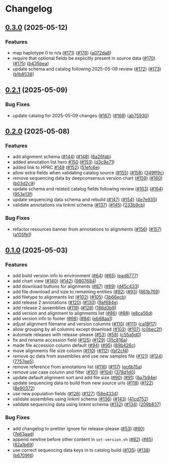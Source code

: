 # Changelog

## [0.3.0](https://github.com/human-pangenomics/hprc-data-explorer/compare/v0.2.1...v0.3.0) (2025-05-12)


### Features

* map haplotype 0 to n/a ([#171](https://github.com/human-pangenomics/hprc-data-explorer/issues/171)) ([#176](https://github.com/human-pangenomics/hprc-data-explorer/issues/176)) ([a072da8](https://github.com/human-pangenomics/hprc-data-explorer/commit/a072da860d86cef5ad98409cd9de1e38e9e10d8d))
* require that optional fields be explicitly present in source data ([#170](https://github.com/human-pangenomics/hprc-data-explorer/issues/170)) ([#175](https://github.com/human-pangenomics/hprc-data-explorer/issues/175)) ([b435bea](https://github.com/human-pangenomics/hprc-data-explorer/commit/b435beadcbba4b19288c6225a80dd4c44ed29260))
* update schema and catalog following 2025-05-09 review ([#172](https://github.com/human-pangenomics/hprc-data-explorer/issues/172)) ([#173](https://github.com/human-pangenomics/hprc-data-explorer/issues/173)) ([b1b8538](https://github.com/human-pangenomics/hprc-data-explorer/commit/b1b85382249e66fc975403b205f49b627c51bd03))

## [0.2.1](https://github.com/human-pangenomics/hprc-data-explorer/compare/v0.2.0...v0.2.1) (2025-05-09)


### Bug Fixes

* update catalog for 2025-05-09 changes ([#167](https://github.com/human-pangenomics/hprc-data-explorer/issues/167)) ([#168](https://github.com/human-pangenomics/hprc-data-explorer/issues/168)) ([ab75930](https://github.com/human-pangenomics/hprc-data-explorer/commit/ab75930d55f7009c1a33f14ce9fd5a36bc35bccb))

## [0.2.0](https://github.com/human-pangenomics/hprc-data-explorer/compare/v0.1.0...v0.2.0) (2025-05-08)


### Features

* add alignment schema ([#144](https://github.com/human-pangenomics/hprc-data-explorer/issues/144)) ([#148](https://github.com/human-pangenomics/hprc-data-explorer/issues/148)) ([6a26fab](https://github.com/human-pangenomics/hprc-data-explorer/commit/6a26fab981ff22e9d873d31addfb0f97681a3180))
* added annotation list hero [#150](https://github.com/human-pangenomics/hprc-data-explorer/issues/150) ([#153](https://github.com/human-pangenomics/hprc-data-explorer/issues/153)) ([d3c9e71](https://github.com/human-pangenomics/hprc-data-explorer/commit/d3c9e71e17776ad501b0716e061dc4f055ffd46f))
* added link to HPRC [#149](https://github.com/human-pangenomics/hprc-data-explorer/issues/149) ([#152](https://github.com/human-pangenomics/hprc-data-explorer/issues/152)) ([51efc6e](https://github.com/human-pangenomics/hprc-data-explorer/commit/51efc6e7196b4f57a0753e9e284ba9b7666458dd))
* allow extra fields when validating catalog source ([#155](https://github.com/human-pangenomics/hprc-data-explorer/issues/155)) ([#158](https://github.com/human-pangenomics/hprc-data-explorer/issues/158)) ([349ff9c](https://github.com/human-pangenomics/hprc-data-explorer/commit/349ff9cd99005785bac984f48f2767c767b1571c))
* remove sequencing data by deepconsensus version chart ([#159](https://github.com/human-pangenomics/hprc-data-explorer/issues/159)) ([#160](https://github.com/human-pangenomics/hprc-data-explorer/issues/160)) ([b03d2c9](https://github.com/human-pangenomics/hprc-data-explorer/commit/b03d2c91ce92df5ff72ebee1217d614db921db79))
* update schema and related catalog fields following review ([#163](https://github.com/human-pangenomics/hprc-data-explorer/issues/163)) ([#164](https://github.com/human-pangenomics/hprc-data-explorer/issues/164)) ([953e13f](https://github.com/human-pangenomics/hprc-data-explorer/commit/953e13fdc3f96ae83c8a6cc17fc64e966a7aad0a))
* update sequencing data schema and rebuild ([#147](https://github.com/human-pangenomics/hprc-data-explorer/issues/147)) ([#154](https://github.com/human-pangenomics/hprc-data-explorer/issues/154)) ([4e7e935](https://github.com/human-pangenomics/hprc-data-explorer/commit/4e7e935714867ae22bc2eecfd00d256b52ea9371))
* validate annotations via linkml schema ([#137](https://github.com/human-pangenomics/hprc-data-explorer/issues/137)) ([#145](https://github.com/human-pangenomics/hprc-data-explorer/issues/145)) ([233b9cb](https://github.com/human-pangenomics/hprc-data-explorer/commit/233b9cb42d1dd28787854aaec1e1861f7a3fa43b))


### Bug Fixes

* refactor resources banner from annotations to alignments ([#156](https://github.com/human-pangenomics/hprc-data-explorer/issues/156)) ([#157](https://github.com/human-pangenomics/hprc-data-explorer/issues/157)) ([a105fb1](https://github.com/human-pangenomics/hprc-data-explorer/commit/a105fb16624bda369698f069d8ecc5a63f5da2f2))

## [0.1.0](https://github.com/human-pangenomics/hprc-data-explorer/compare/v0.0.0...v0.1.0) (2025-05-03)


### Features

* add build version info to environment ([#64](https://github.com/human-pangenomics/hprc-data-explorer/issues/64)) ([#65](https://github.com/human-pangenomics/hprc-data-explorer/issues/65)) ([ead8777](https://github.com/human-pangenomics/hprc-data-explorer/commit/ead87779bc52ba9f5628d0832b867c9dea3338c1))
* add chart view ([#140](https://github.com/human-pangenomics/hprc-data-explorer/issues/140)) ([#142](https://github.com/human-pangenomics/hprc-data-explorer/issues/142)) ([9807684](https://github.com/human-pangenomics/hprc-data-explorer/commit/9807684369d196ac59fcdcace94fb683eb1e421e))
* add download buttons for alignments ([#87](https://github.com/human-pangenomics/hprc-data-explorer/issues/87)) ([#89](https://github.com/human-pangenomics/hprc-data-explorer/issues/89)) ([d45c433](https://github.com/human-pangenomics/hprc-data-explorer/commit/d45c43373e541516b36b4dc670ebac2f16cecabe))
* add file download and size to remaining entities ([#92](https://github.com/human-pangenomics/hprc-data-explorer/issues/92)) ([#93](https://github.com/human-pangenomics/hprc-data-explorer/issues/93)) ([861b769](https://github.com/human-pangenomics/hprc-data-explorer/commit/861b7696f3453f8b8975b44c3c062c5026909738))
* add filetype to alignments list ([#102](https://github.com/human-pangenomics/hprc-data-explorer/issues/102)) ([#105](https://github.com/human-pangenomics/hprc-data-explorer/issues/105)) ([3b66ecb](https://github.com/human-pangenomics/hprc-data-explorer/commit/3b66ecb18fcf71dce2277717d7f88f29126fddfb))
* add release 2 annotations ([#120](https://github.com/human-pangenomics/hprc-data-explorer/issues/120)) ([#130](https://github.com/human-pangenomics/hprc-data-explorer/issues/130)) ([9af684e](https://github.com/human-pangenomics/hprc-data-explorer/commit/9af684ec160b01f829168c048bd3ad7ae5253164))
* add release 2 assemblies ([#119](https://github.com/human-pangenomics/hprc-data-explorer/issues/119)) ([#128](https://github.com/human-pangenomics/hprc-data-explorer/issues/128)) ([188d3b9](https://github.com/human-pangenomics/hprc-data-explorer/commit/188d3b90a379882b4c0b682001a42c524b182dd1))
* add version and alignment to alignments list ([#86](https://github.com/human-pangenomics/hprc-data-explorer/issues/86)) ([#88](https://github.com/human-pangenomics/hprc-data-explorer/issues/88)) ([e8ca56d](https://github.com/human-pangenomics/hprc-data-explorer/commit/e8ca56d6d12d4a38445c4f5038e4f35b2ff232ec))
* add version info to footer ([#66](https://github.com/human-pangenomics/hprc-data-explorer/issues/66)) ([#84](https://github.com/human-pangenomics/hprc-data-explorer/issues/84)) ([eb68aa1](https://github.com/human-pangenomics/hprc-data-explorer/commit/eb68aa1525e0087a9a02b0222812098d478b6b53))
* adjust alignment filename and version columns ([#110](https://github.com/human-pangenomics/hprc-data-explorer/issues/110)) ([#111](https://github.com/human-pangenomics/hprc-data-explorer/issues/111)) ([ca18f17](https://github.com/human-pangenomics/hprc-data-explorer/commit/ca18f1744e2e187893bf60e6cedf3d0a9604e389))
* allow grouping by all columns except download ([#103](https://github.com/human-pangenomics/hprc-data-explorer/issues/103)) ([#107](https://github.com/human-pangenomics/hprc-data-explorer/issues/107)) ([c0bec2f](https://github.com/human-pangenomics/hprc-data-explorer/commit/c0bec2f2e3acd7b1f2c316635f96afaf0cb49f62))
* automate releases with release-please ([#53](https://github.com/human-pangenomics/hprc-data-explorer/issues/53)) ([#58](https://github.com/human-pangenomics/hprc-data-explorer/issues/58)) ([c55a5d0](https://github.com/human-pangenomics/hprc-data-explorer/commit/c55a5d0b1f62adc2ebe413ebcb53c606263e56da))
* fix and rename accession field ([#125](https://github.com/human-pangenomics/hprc-data-explorer/issues/125)) ([#129](https://github.com/human-pangenomics/hprc-data-explorer/issues/129)) ([35c816a](https://github.com/human-pangenomics/hprc-data-explorer/commit/35c816a719462a267430e0011f70ff0b332e9ec4))
* made file accession column default ([#94](https://github.com/human-pangenomics/hprc-data-explorer/issues/94)) ([#95](https://github.com/human-pangenomics/hprc-data-explorer/issues/95)) ([89b426c](https://github.com/human-pangenomics/hprc-data-explorer/commit/89b426c42870bac58a892a8421a0a825e179339a))
* move alignments file size column ([#110](https://github.com/human-pangenomics/hprc-data-explorer/issues/110)) ([#112](https://github.com/human-pangenomics/hprc-data-explorer/issues/112)) ([faf2cf4](https://github.com/human-pangenomics/hprc-data-explorer/commit/faf2cf49c28e8e26f7b05f8b3ca1a277ee8f6694))
* remove qc data from assemblies and use new samples file ([#121](https://github.com/human-pangenomics/hprc-data-explorer/issues/121)) ([#124](https://github.com/human-pangenomics/hprc-data-explorer/issues/124)) ([7757ee5](https://github.com/human-pangenomics/hprc-data-explorer/commit/7757ee59282ed7cb4d249ba89ffd2f5c7b33af5b))
* remove reference from annotations list ([#116](https://github.com/human-pangenomics/hprc-data-explorer/issues/116)) ([#117](https://github.com/human-pangenomics/hprc-data-explorer/issues/117)) ([ec6b15a](https://github.com/human-pangenomics/hprc-data-explorer/commit/ec6b15aa0978fc5fc986af82ccb072c12e765f5a))
* remove use case column and filter ([#101](https://github.com/human-pangenomics/hprc-data-explorer/issues/101)) ([#104](https://github.com/human-pangenomics/hprc-data-explorer/issues/104)) ([378d1d0](https://github.com/human-pangenomics/hprc-data-explorer/commit/378d1d0e03274df6228a11e60a41886682d7be8f))
* update default alignment sort and add file size ([#90](https://github.com/human-pangenomics/hprc-data-explorer/issues/90)) ([#91](https://github.com/human-pangenomics/hprc-data-explorer/issues/91)) ([8a7b94e](https://github.com/human-pangenomics/hprc-data-explorer/commit/8a7b94e9972f9d43157666a24ddc94c4215c96ff))
* update sequencing data to build from new source urls ([#118](https://github.com/human-pangenomics/hprc-data-explorer/issues/118)) ([#122](https://github.com/human-pangenomics/hprc-data-explorer/issues/122)) ([8e90372](https://github.com/human-pangenomics/hprc-data-explorer/commit/8e903726c6313035dc5704e9d41220cd9f309433))
* use new population fields ([#126](https://github.com/human-pangenomics/hprc-data-explorer/issues/126)) ([#127](https://github.com/human-pangenomics/hprc-data-explorer/issues/127)) ([58e4334](https://github.com/human-pangenomics/hprc-data-explorer/commit/58e4334d8380c0f1c591037eadd1e3270e898f56))
* validate assemblies using linkml schema ([#136](https://github.com/human-pangenomics/hprc-data-explorer/issues/136)) ([#143](https://github.com/human-pangenomics/hprc-data-explorer/issues/143)) ([41cd752](https://github.com/human-pangenomics/hprc-data-explorer/commit/41cd7525fc6160a1aeaeb14f4e7176860dc93013))
* validate sequencing data using linkml schema ([#132](https://github.com/human-pangenomics/hprc-data-explorer/issues/132)) ([#134](https://github.com/human-pangenomics/hprc-data-explorer/issues/134)) ([209b837](https://github.com/human-pangenomics/hprc-data-explorer/commit/209b8371bb7140f63e23c60fda9c3d2145d601de))


### Bug Fixes

* add changelog to prettier ignore for release-please ([#53](https://github.com/human-pangenomics/hprc-data-explorer/issues/53)) ([#60](https://github.com/human-pangenomics/hprc-data-explorer/issues/60)) ([7e63aad](https://github.com/human-pangenomics/hprc-data-explorer/commit/7e63aad6ac53fc0bdea3ab9674d5ec4fc8676925))
* append newline before other content in `set-version.sh` ([#82](https://github.com/human-pangenomics/hprc-data-explorer/issues/82)) ([#85](https://github.com/human-pangenomics/hprc-data-explorer/issues/85)) ([82a1b69](https://github.com/human-pangenomics/hprc-data-explorer/commit/82a1b69725253b7db872bc2eebbf8926169a8238))
* use correct sequencing data keys in ts catalog build ([#135](https://github.com/human-pangenomics/hprc-data-explorer/issues/135)) ([#138](https://github.com/human-pangenomics/hprc-data-explorer/issues/138)) ([b6709f4](https://github.com/human-pangenomics/hprc-data-explorer/commit/b6709f46319475afa36626dae08b9e1ae24f0368))
